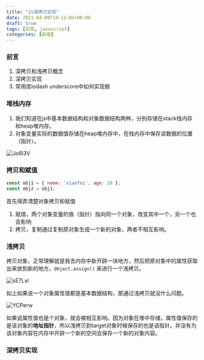 ```yaml
---
title: "Js深拷贝实现"
date: 2021-04-09T14:12:02+08:00
draft: true
tags: [实现, javascript]
categories: [前端]
---
```


### 前言

1. 深拷贝和浅拷贝概念
2. 深拷贝实现
3. 常用库lodash underscore中如何实现额



### 堆栈内存

1. 我们知道在js中基本数据结构和对象数据结构两种，分别存储在stack栈内存和heap堆内存。
2. 对象变量实际的数据值存储在heap堆内存中，在栈内存中保存该数据的位置（指针）。

![Jo6l3V](https://blog-img-1256179672.cos.ap-shanghai.myqcloud.com/img/Jo6l3V.jpg)



### 拷贝和赋值

```javascript
const obj1 = { name: 'xiaofei', age: 20 };
const obj2 = obj1;
```

首先得弄清楚对象拷贝和赋值

1. 赋值，两个对象变量的值（指针）指向同一个对象，改变其中一个，另一个也会影响
2. 拷贝，复制通过复制原对象生成一个新的对象，两者不相互影响。

### 浅拷贝

拷贝对象，正常理解就是我去内存中新开辟一块地方，然后把原对象中的属性获取出来放到新的地方。`Object.assign()` 来进行一个浅拷贝。

![sE7Lxl](https://blog-img-1256179672.cos.ap-shanghai.myqcloud.com/img/sE7Lxl.png)

如上如果说一个对象属性值都是基本数据结构，那通过浅拷贝就没什么问题。

![YCPerw](https://blog-img-1256179672.cos.ap-shanghai.myqcloud.com/img/YCPerw.png)

如果说属性值也是个对象，就会被相互影响。因为对象在堆中存储，属性值保存的是该对象的**地址指针**，所以浅拷贝到target对象时候保存的也是该指针。并没有为该对象内容在内存中开辟一个新的空间去保存一个新的对象内容。



### 深拷贝实现




